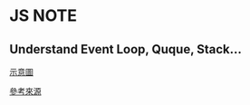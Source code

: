 # JS NOTE

## Understand Event Loop, Quque, Stack...

[示意圖](https://drive.google.com/file/d/1wibREktir2BUV2Wuq6mew09ahIerLDeX/view?usp=sharing)

[參考來源](https://pjchender.blogspot.com/2017/08/javascript-learn-event-loop-stack-queue.html)
